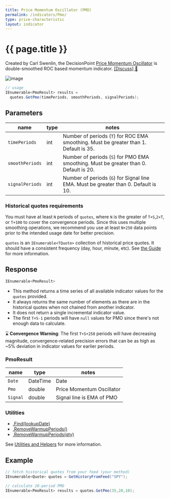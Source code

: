 ```yaml
---
title: Price Momentum Oscillator (PMO)
permalink: /indicators/Pmo/
type: price-characteristic
layout: indicator
---
```


# {{ page.title }}

Created by Carl Swenlin, the DecisionPoint [Price Momentum Oscillator](https://school.stockcharts.com/doku.php?id=technical_indicators:dppmo) is double-smoothed ROC based momentum indicator.
[[Discuss] :speech_balloon:]({{site.github.repository_url}}/discussions/244 "Community discussion about this indicator")

![image]({{site.baseurl}}/assets/charts/Pmo.png)

```csharp
// usage
IEnumerable<PmoResult> results =
  quotes.GetPmo(timePeriods, smoothPeriods, signalPeriods);
```

## Parameters

| name | type | notes
| -- |-- |--
| `timePeriods` | int | Number of periods (`T`) for ROC EMA smoothing.  Must be greater than 1.  Default is 35.
| `smoothPeriods` | int | Number of periods (`S`) for PMO EMA smoothing.  Must be greater than 0.  Default is 20.
| `signalPeriods` | int | Number of periods (`G`) for Signal line EMA.  Must be greater than 0.  Default is 10.

### Historical quotes requirements

You must have at least `N` periods of `quotes`, where `N` is the greater of `T+S`,`2×T`, or `T+100` to cover the convergence periods.  Since this uses multiple smoothing operations, we recommend you use at least `N+250` data points prior to the intended usage date for better precision.

`quotes` is an `IEnumerable<TQuote>` collection of historical price quotes.  It should have a consistent frequency (day, hour, minute, etc).  See [the Guide]({{site.baseurl}}/guide/#historical-quotes) for more information.

## Response

```csharp
IEnumerable<PmoResult>
```

- This method returns a time series of all available indicator values for the `quotes` provided.
- It always returns the same number of elements as there are in the historical quotes when not chained from another indicator.
- It does not return a single incremental indicator value.
- The first `T+S-1` periods will have `null` values for PMO since there's not enough data to calculate.

:hourglass: **Convergence Warning**: The first `T+S+250` periods will have decreasing magnitude, convergence-related precision errors that can be as high as ~5% deviation in indicator values for earlier periods.

### PmoResult

| name | type | notes
| -- |-- |--
| `Date` | DateTime | Date
| `Pmo` | double | Price Momentum Oscillator
| `Signal` | double | Signal line is EMA of PMO

### Utilities

- [.Find(lookupDate)]({{site.baseurl}}/utilities#find-indicator-result-by-date)
- [.RemoveWarmupPeriods()]({{site.baseurl}}/utilities#remove-warmup-periods)
- [.RemoveWarmupPeriods(qty)]({{site.baseurl}}/utilities#remove-warmup-periods)

See [Utilities and Helpers]({{site.baseurl}}/utilities#utilities-for-indicator-results) for more information.

## Example

```csharp
// fetch historical quotes from your feed (your method)
IEnumerable<Quote> quotes = GetHistoryFromFeed("SPY");

// calculate 20-period PMO
IEnumerable<PmoResult> results = quotes.GetPmo(35,20,10);
```
